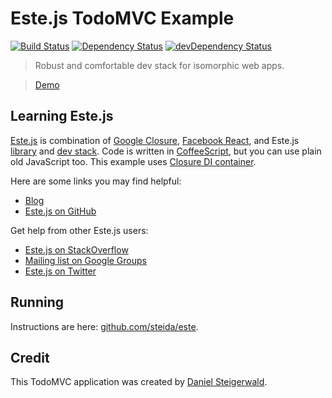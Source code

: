 # Este.js TodoMVC Example

[![Build Status](https://secure.travis-ci.org/steida/este-todomvc.png?branch=master)](http://travis-ci.org/steida/este-todomvc) [![Dependency Status](https://david-dm.org/steida/este-todomvc.png)](https://david-dm.org/steida/este-todomvc) [![devDependency Status](https://david-dm.org/steida/este-todomvc/dev-status.png)](https://david-dm.org/steida/este-todomvc#info=devDependencies)


> Robust and comfortable dev stack for isomorphic web apps.

> [Demo](http://steida-este-todomvc.nodejitsu.com)

## Learning Este.js

[Este.js](https://github.com/steida/este) is combination of [Google Closure](https://developers.google.com/closure/),
[Facebook React](reactjs.org), and Este.js [library](https://github.com/steida/este-library) and [dev stack](https://github.com/steida/gulp-este).
Code is written in [CoffeeScript](http://coffeescript.org/), but you can use plain old JavaScript too.
This example uses [Closure DI container](github.com/steida/closure-dicontainer).

Here are some links you may find helpful:

* [Blog](https://medium.com/este-js-framework)
* [Este.js on GitHub](https://github.com/steida/este)

Get help from other Este.js users:

* [Este.js on StackOverflow](http://stackoverflow.com/questions/tagged/estejs)
* [Mailing list on Google Groups](https://groups.google.com/forum/#!forum/estejs)
* [Este.js on Twitter](http://twitter.com/estejs)

## Running

Instructions are here: [github.com/steida/este](https://github.com/steida/este).

## Credit

This TodoMVC application was created by [Daniel Steigerwald](http://daniel.steigerwald.cz/).
